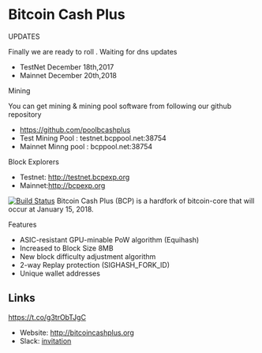 # Bitcoin Cash Plus 

UPDATES

Finally  we are ready to roll . Waiting for dns updates

* TestNet December 18th,2017
* Mainnet December 20th,2018

Mining

You can get mining & mining pool software from following our github repository
* https://github.com/poolbcashplus
* Test Mining Pool   : testnet.bcppool.net:38754
* Mainnet Minng pool : bcppool.net:38754


Block  Explorers

* Testnet: http://testnet.bcpexp.org
* Mainnet:http://bcpexp.org 
 

[![Build Status](https://travis-ci.org/bitcoincashplus/bitcoincashplus.svg?branch=master)](https://travis-ci.org/bitcoincashplus/bitcoincashplus)
Bitcoin Cash Plus (BCP) is a hardfork of bitcoin-core that will occur at January 15, 2018. 

Features

* ASIC-resistant GPU-minable PoW algorithm (Equihash)
* Increased to Block Size 8MB
* New block difficulty adjustment algorithm
* 2-way Replay protection (SIGHASH_FORK_ID)
* Unique wallet addresses
## Links
https://t.co/g3trObTJgC
* Website: http://bitcoincashplus.org
* Slack: [invitation](https://slackpass.io/bitcoincashplus)
